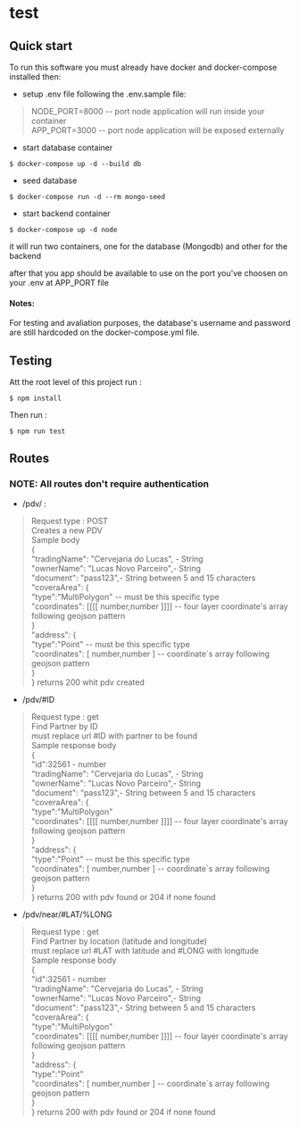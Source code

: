 # test 

## Quick start
To run this software you must already have docker and docker-compose installed then:
  - setup .env file following the .env.sample file: 
>   NODE_PORT=8000 -- port node application will run inside your container\
>   APP_PORT=3000 -- port node application will be exposed externally 
 

  - start database container
  ```
  $ docker-compose up -d --build db
  ```
  - seed database
  ```
  $ docker-compose run -d --rm mongo-seed 
  ```
  - start backend container
  ```
  $ docker-compose up -d node
  ```
  it will run two containers, one for the database (Mongodb) and other for the backend 

  after that you app should be available to use on the port you've choosen on your .env at APP_PORT file


 #### Notes: 
  For testing and avaliation purposes, the database's username and password are still hardcoded on the docker-compose.yml file.

 ## Testing

 Att the root level of this project run :
 ```
 $ npm install
 ```
 Then run :
 ```
 $ npm run test
 ```
 



## Routes

### NOTE: All routes don't require authentication

 - /pdv/  :
 > Request type : POST \
 > Creates a new PDV \
 > Sample body \
 > { \
 >   "tradingName": "Cervejaria do Lucas", - String \
 >   "ownerName": "Lucas Novo Parceiro",- String \
 >   "document": "pass123",- String between 5 and 15 characters\
 >   "coveraArea": { \
 >   "type":"MultiPolygon" -- must be this specific type\
 >   "coordinates": [[[[ number,number ]]]] -- four layer coordinate's array following geojson pattern\
 >    }\
 >   "address": { \
 >   "type":"Point" -- must be this specific type\
 >   "coordinates": [ number,number ] -- coordinate`s array following geojson pattern\
 >    }\
 > }
 > returns 200 whit pdv created

 - /pdv/#ID  
 > Request type : get \
 > Find Partner by ID  \
 > must replace url #ID with partner to be found\
 > Sample response body \
 > { \
 >    "id":32561 - number\
 >   "tradingName": "Cervejaria do Lucas", - String \
 >   "ownerName": "Lucas Novo Parceiro",- String \
 >   "document": "pass123",- String between 5 and 15 characters\
 >   "coveraArea": { \
 >   "type":"MultiPolygon" \
 >   "coordinates": [[[[ number,number ]]]] -- four layer coordinate's array following geojson pattern\
 >    }\
 >   "address": { \
 >   "type":"Point" -- must be this specific type\
 >   "coordinates": [ number,number ] -- coordinate`s array following geojson pattern\
 >    }\
 > }
 > returns 200 with pdv found or 204 if none found

 - /pdv/near/#LAT/%LONG  
 > Request type : get \
 > Find Partner by location (latitude and longitude)  \
 > must replace url #LAT with latitude and #LONG with longitude\
 > Sample response body \
 > { \
 >    "id":32561 - number \
 >   "tradingName": "Cervejaria do Lucas", - String \
 >   "ownerName": "Lucas Novo Parceiro",- String \
 >   "document": "pass123",- String between 5 and 15 characters\
 >   "coveraArea": { \
 >   "type":"MultiPolygon" \
 >   "coordinates": [[[[ number,number ]]]] -- four layer coordinate's array following geojson pattern \
 >    }\
 >   "address": { \
 >   "type":"Point" \
 >   "coordinates": [ number,number ] -- coordinate`s array following geojson pattern\
 >    }\
 > }
 > returns 200 with pdv found or 204  if none found
